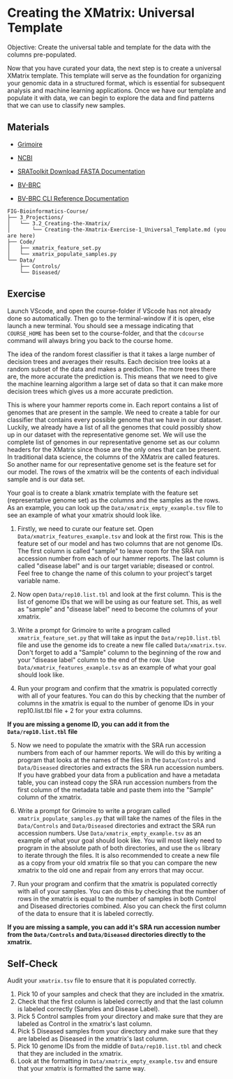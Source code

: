 # Creating the XMatrix: Universal Template

Objective: Create the universal table and template for the data with the columns pre-populated.

Now that you have curated your data, the next step is to create a universal XMatrix template. This template will serve as the foundation for organizing your genomic data in a structured format, which is essential for subsequent analysis and machine learning applications. Once we have our template and populate it with data, we can begin to explore the data and find patterns that we can use to classify new samples.

## Materials

* [Grimoire](https://chat.openai.com/g/g-n7Rs0IK86-grimoire)

* [NCBI](https://www.ncbi.nlm.nih.gov/)

* [SRAToolkit Download FASTA Documentation](https://www.ncbi.nlm.nih.gov/books/NBK242621/)

* [BV-BRC](https://bv-brc.org/)

* [BV-BRC CLI Reference Documentation](https://www.bv-brc.org/docs/cli_tutorial/command_list/index.html)

```
FIG-Bioinformatics-Course/
├── 3_Projections/
│   └── 3.2_Creating-the-Xmatrix/
│       └── Creating-the-Xmatrix-Exercise-1_Universal_Template.md (you are here)
├── Code/
│   ├── xmatrix_feature_set.py
│   └── xmatrix_populate_samples.py
└── Data/
    ├── Controls/
    └── Diseased/
```

## Exercise

Launch VScode, and open the course-folder
if VScode has not already done so automatically.
Then go to the terminal-window if it is open,
else launch a new terminal.
You should see a message indicating that `COURSE_HOME`
has been set to the course-folder, and that the
`cdcourse` command will always bring you back
to the course home.

The idea of the random forest classifier is that it takes a large number of decision trees and averages their results. Each decision tree looks at a random subset of the data and makes a prediction. The more trees there are, the more accurate the prediction is. This means that we need to give the machine learning algorithm a large set of data so that it can make more decision trees which gives us a more accurate prediction. 

This is where your hammer reports come in. Each report contains a list of genomes that are present in the sample. We need to create a table for our classifier that contains every possible genome that we have in our dataset. Luckily, we already have a list of all the genomes that could possibly show up in our dataset with the representative genome set. We will use the complete list of genomes in our representative genome set as our column headers for the XMatrix since those are the only ones that can be present. In traditional data science, the columns of the XMatrix are called features. So another name for our representative genome set is the feature set for our model.  The rows of the xmatrix will be the contents of each individual sample and is our data set. 

Your goal is to create a blank xmatrix template with the feature set (representative genome set) as the columns and the samples as the rows. As an example, you can look up the `Data/xmatrix_empty_example.tsv` file to see an example of what your xmatrix should look like.

1. Firstly, we need to curate our feature set. Open `Data/xmatrix_features_example.tsv` and look at the first row. This is the feature set of our model and has two columns that are not genome IDs. The first column is called "sample" to leave room for the SRA run accession number from each of our hammer reports. The last column is called "disease label" and is our target variable; diseased or control. Feel free to change the name of this column to your project's target variable name.

2. Now open `Data/rep10.list.tbl` and look at the first column. This is the list of genome IDs that we will be using as our feature set. This, as well as "sample" and "disease label" need to become the columns of your xmatrix. 

3. Write a prompt for Grimoire to write a program called `xmatrix_feature_set.py` that will take as input the `Data/rep10.list.tbl` file and use the genome ids to create a new file called `Data/xmatrix.tsv`. Don't forget to add a "Sample" column to the beginning of the row and your "disease label" column to the end of the row. Use `Data/xmatrix_features_example.tsv` as an example of what your goal should look like. 

4. Run your program and confirm that the xmatrix is populated correctly with all of your features. You can do this by checking that the number of columns in the xmatrix is equal to the number of genome IDs in your rep10.list.tbl file + 2 for your extra columns. 

**If you are missing a genome ID, you can add it from the `Data/rep10.list.tbl` file**

5. Now we need to populate the xmatrix with the SRA run accession numbers from each of our hammer reports. We will do this by writing a program that looks at the names of the files in the `Data/Controls` and `Data/Diseased` directories and extracts the SRA run accession numbers. If you have grabbed your data from a publication and have a metadata table, you can instead copy the SRA run accession numbers from the first column of the metadata table and paste them into the "Sample" column of the xmatrix.

6. Write a prompt for Grimoire to write a program called `xmatrix_populate_samples.py` that will take the names of the files in the `Data/Controls` and `Data/Diseased` directories and extract the SRA run accession numbers. Use `Data/xmatrix_empty_example.tsv` as an example of what your goal should look like. You will most likely need to program in the absolute path of both directories, and use the `os` library to iterate through the files. It is also recommended to create a new file as a copy from your old xmatrix file so that you can compare the new xmatrix to the old one and repair from any errors that may occur.

7. Run your program and confirm that the xmatrix is populated correctly with all of your samples. You can do this by checking that the number of rows in the xmatrix is equal to the number of samples in both Control and Diseased directories combined. Also you can check the first column of the data to ensure that it is labeled correctly.

**If you are missing a sample, you can add it's SRA run accession number from the `Data/Controls` and `Data/Diseased` directories directly to the xmatrix.**

## Self-Check
Audit your `xmatrix.tsv` file to ensure that it is populated correctly. 
1. Pick 10 of your samples and check that they are included in the xmatrix. 
2. Check that the first column is labeled correctly and that the last column is labeled correctly (Samples and Disease Label).
3. Pick 5 Control samples from your directory and make sure that they are labeled as Control in the xmatrix's last column.
4. Pick 5 Diseased samples from your directory and make sure that they are labeled as Diseased in the xmatrix's last column.
5. Pick 10 genome IDs from the middle of `Data/rep10.list.tbl` and check that they are included in the xmatrix.
6. Look at the formatting in `Data/xmatrix_empty_example.tsv` and ensure that your xmatrix is formatted the same way. 





